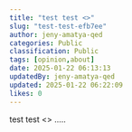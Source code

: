 ```yaml
---
title: "test test <>"
slug: "test-test-efb7ee"
author: jeny-amatya-qed
categories: Public
classification: Public
tags: [opinion,about]
date: 2025-01-22 06:13:13 
updatedBy: jeny-amatya-qed
updated: 2025-01-22 06:22:09 
likes: 0
---
```


test test <> .....